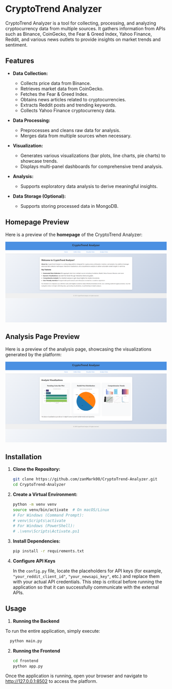 # CryptoTrend Analyzer

CryptoTrend Analyzer is a tool for collecting, processing, and analyzing cryptocurrency data from multiple sources. It gathers information from APIs such as Binance, CoinGecko, the Fear & Greed Index, Yahoo Finance, Reddit, and various news outlets to provide insights on market trends and sentiment.

## Features

- **Data Collection:**
  - Collects price data from Binance.
  - Retrieves market data from CoinGecko.
  - Fetches the Fear & Greed Index.
  - Obtains news articles related to cryptocurrencies.
  - Extracts Reddit posts and trending keywords.
  - Collects Yahoo Finance cryptocurrency data.

- **Data Processing:**
  - Preprocesses and cleans raw data for analysis.
  - Merges data from multiple sources when necessary.

- **Visualization:**
  - Generates various visualizations (bar plots, line charts, pie charts) to showcase trends.
  - Displays multi-panel dashboards for comprehensive trend analysis.

- **Analysis:**
  - Supports exploratory data analysis to derive meaningful insights.

- **Data Storage (Optional):**
  - Supports storing processed data in MongoDB.


## Homepage Preview

Here is a preview of the **homepage** of the CryptoTrend Analyzer:

<img src="images/image_home.png" alt="Homepage" width="600">

## Analysis Page Preview

Here is a preview of the analysis page, showcasing the visualizations generated by the platform:

<img src="images/image_analysis.png" alt="Homepage" width="600">


## Installation

1. **Clone the Repository:**

   ```bash
   git clone https://github.com/zanMark00/CryptoTrend-Analyzer.git
   cd CryptoTrend-Analyzer
   ```

2. **Create a Virtual Environment:**

   ```bash
   python -m venv venv
   source venv/bin/activate  # On macOS/Linux
   # For Windows (Command Prompt):
   # venv\Scripts\activate
   # For Windows (PowerShell):
   # .\venv\Scripts\Activate.ps1
   ```

3. **Install Dependencies:**

   ```bash
   pip install -r requirements.txt
   ```

4. **Configure API Keys**

   In the `config.py` file, locate the placeholders for API keys (for example, `"your_reddit_client_id"`, `"your_newsapi_key"`, etc.) and replace them with your actual API credentials. This step is critical before running the application so that it can successfully communicate with the external APIs.

## Usage

1. **Running the Backend**

To run the entire application, simply execute:

  ```bash
    python main.py
  ```

2. **Running the Frontend**

    ```bash
    cd frontend
    python app.py
    ```
  
Once the application is running, open your browser and navigate to http://127.0.0.1:8502 to access the platform.

